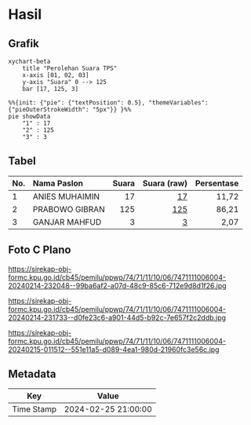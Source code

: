 # Hasil

## Grafik

```mermaid
xychart-beta
    title "Perolehan Suara TPS"
    x-axis [01, 02, 03]
    y-axis "Suara" 0 --> 125
    bar [17, 125, 3]
```

```mermaid
%%{init: {"pie": {"textPosition": 0.5}, "themeVariables": {"pieOuterStrokeWidth": "5px"}} }%%
pie showData
    "1" : 17
    "2" : 125
    "3" : 3
```

## Tabel

| No. | Nama Paslon    | Suara | Suara (raw) | Persentase |
|:--- |:-------------- | -----:| -----------:| ----------:|
| 1   | ANIES MUHAIMIN | 17    | [17][p-1]   | 11,72      |
| 2   | PRABOWO GIBRAN | 125   | [125][p-2]  | 86,21      |
| 3   | GANJAR MAHFUD  | 3     | [3][p-3]    | 2,07       |


[p-1]: https://github.com/gigit-pemilu/pemilu-2024-74-sulawesi-tenggara/blob/main/pilpres/hitung-suara/sub/74-sulawesi-tenggara/sub/71-kota-kendari/sub/11-nambo/sub/1006-tondonggeu/sub/004-tps/sub/paslon-1.txt
[p-2]: https://github.com/gigit-pemilu/pemilu-2024-74-sulawesi-tenggara/blob/main/pilpres/hitung-suara/sub/74-sulawesi-tenggara/sub/71-kota-kendari/sub/11-nambo/sub/1006-tondonggeu/sub/004-tps/sub/paslon-2.txt
[p-3]: https://github.com/gigit-pemilu/pemilu-2024-74-sulawesi-tenggara/blob/main/pilpres/hitung-suara/sub/74-sulawesi-tenggara/sub/71-kota-kendari/sub/11-nambo/sub/1006-tondonggeu/sub/004-tps/sub/paslon-3.txt

## Foto C Plano

https://sirekap-obj-formc.kpu.go.id/cb45/pemilu/ppwp/74/71/11/10/06/7471111006004-20240214-232048--99ba6af2-a07d-48c9-85c6-712e9d8d1f26.jpg

https://sirekap-obj-formc.kpu.go.id/cb45/pemilu/ppwp/74/71/11/10/06/7471111006004-20240214-231733--d0fe23c6-a901-44d5-b92c-7e657f2c2ddb.jpg

https://sirekap-obj-formc.kpu.go.id/cb45/pemilu/ppwp/74/71/11/10/06/7471111006004-20240215-011512--551e11a5-d089-4ea1-980d-21960fc3e56c.jpg


## Metadata

| Key        | Value               |
| ---------- | ------------------- |
| Time Stamp | 2024-02-25 21:00:00 |



